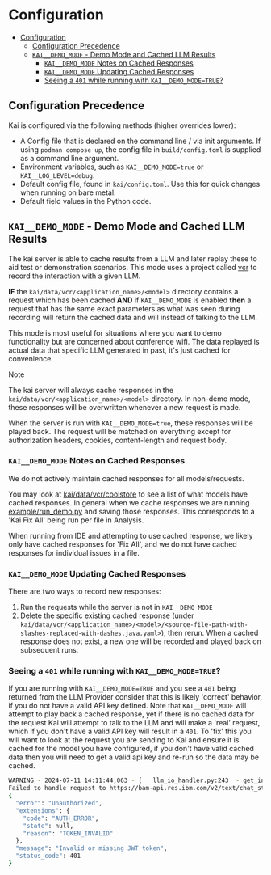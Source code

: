 # Configuration

- [Configuration](#configuration)
  - [Configuration Precedence](#configuration-precedence)
  - [`KAI__DEMO_MODE` - Demo Mode and Cached LLM Results](#kai__demo_mode---demo-mode-and-cached-llm-results)
    - [`KAI__DEMO_MODE` Notes on Cached Responses](#kai__demo_mode-notes-on-cached-responses)
    - [`KAI__DEMO_MODE` Updating Cached Responses](#kai__demo_mode-updating-cached-responses)
    - [Seeing a `401` while running with `KAI__DEMO_MODE=TRUE`?](#seeing-a-401-while-running-with-kai__demo_modetrue)

## Configuration Precedence

Kai is configured via the following methods (higher overrides lower):

- A Config file that is declared on the command line / via init arguments. If
  using `podman compose up`, the config file in `build/config.toml` is supplied
  as a command line argument.
- Environment variables, such as `KAI__DEMO_MODE=true` or
  `KAI__LOG_LEVEL=debug`.
- Default config file, found in `kai/config.toml`. Use this for quick changes
  when running on bare metal.
- Default field values in the Python code.

## `KAI__DEMO_MODE` - Demo Mode and Cached LLM Results

The kai server is able to cache results from a LLM and later replay these to aid
test or demonstration scenarios. This mode uses a project called
[vcr](https://vcrpy.readthedocs.io/en/latest/) to record the interaction with a
given LLM.

**IF** the `kai/data/vcr/<application_name>/<model>` directory contains a
request which has been cached **AND** if `KAI__DEMO_MODE` is enabled **then** a
request that has the same exact parameters as what was seen during recording
will return the cached data and will instead of talking to the LLM.

This mode is most useful for situations where you want to demo functionality but
are concerned about conference wifi. The data replayed is actual data that
specific LLM generated in past, it's just cached for convenience.

> [!NOTE]
>
> The kai server will always cache responses in the
> `kai/data/vcr/<application_name>/<model>` directory. In non-demo mode, these
> responses will be overwritten whenever a new request is made.
>
> When the server is run with `KAI__DEMO_MODE=true`, these responses will be
> played back. The request will be matched on everything except for
> authorization headers, cookies, content-length and request body.

### `KAI__DEMO_MODE` Notes on Cached Responses

We do not actively maintain cached responses for all models/requests.

You may look at [kai/data/vcr/coolstore](kai/data/vcr/coolstore/) to see a list
of what models have cached responses. In general when we cache responses we are
running [example/run_demo.py](example/run_demo.py) and saving those responses.
This corresponds to a 'Kai Fix All' being run per file in Analysis.

When running from IDE and attempting to use cached response, we likely only have
cached responses for 'Fix All', and we do not have cached responses for
individual issues in a file.

### `KAI__DEMO_MODE` Updating Cached Responses

There are two ways to record new responses:

1. Run the requests while the server is not in `KAI__DEMO_MODE`
1. Delete the specific existing cached response (under
   `kai/data/vcr/<application_name>/<model>/<source-file-path-with-slashes-replaced-with-dashes.java.yaml>`),
   then rerun. When a cached response does not exist, a new one will be recorded
   and played back on subsequent runs.

### Seeing a `401` while running with `KAI__DEMO_MODE=TRUE`?

If you are running with `KAI__DEMO_MODE=TRUE` and you see a `401` being returned
from the LLM Provider consider that this is likely 'correct' behavior, if you do
not have a valid API key defined. Note that `KAI__DEMO_MODE` will attempt to
play back a cached response, yet if there is no cached data for the request Kai
will attempt to talk to the LLM and will make a 'real' request, which if you
don't have a valid API key will result in a `401`. To 'fix' this you will want
to look at the request you are sending to Kai and ensure it is cached for the
model you have configured, if you don't have valid cached data then you will
need to get a valid api key and re-run so the data may be cached.

```sh
WARNING - 2024-07-11 14:11:44,063 - [   llm_io_handler.py:243  - get_incident_solutions_for_file()] - Request to model failed for batch 1/1 for src/main/java/com/redhat/coolstore/model/InventoryEntity.java with exception, retrying in 10s
Failed to handle request to https://bam-api.res.ibm.com/v2/text/chat_stream?version=2024-01-10.
{
  "error": "Unauthorized",
  "extensions": {
    "code": "AUTH_ERROR",
    "state": null,
    "reason": "TOKEN_INVALID"
  },
  "message": "Invalid or missing JWT token",
  "status_code": 401
}
```
